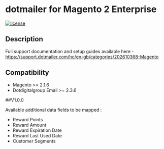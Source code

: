  dotmailer for Magento 2 Enterprise
 ======
 
[![license](https://img.shields.io/github/license/mashape/apistatus.svg)](LICENSE.md)

## Description

Full support documentation and setup guides available here - https://support.dotmailer.com/hc/en-gb/categories/202610368-Magento

Compatibility
-------------
- Magento >= 2.1.6
- Dotdigitalgroup Email >= 2.3.6 

##V1.0.0

Available additional data fields to be mapped : 

- Reward Points
- Reward Amount
- Reward Expiration Date 		
- Reward Last Used Date 
- Customer Segments